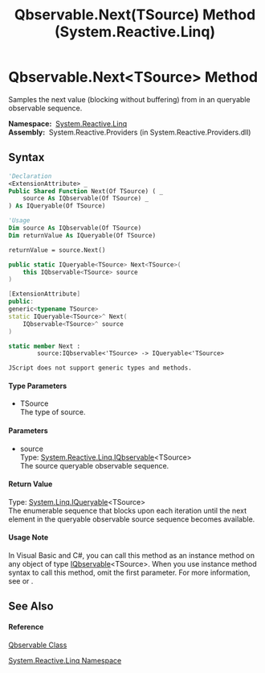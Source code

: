 ﻿---
title: Qbservable.Next(TSource) Method  (System.Reactive.Linq)
TOCTitle: Next(TSource) Method
ms:assetid: M:System.Reactive.Linq.Qbservable.Next``1(System.Reactive.Linq.IQbservable{``0})
ms:mtpsurl: https://msdn.microsoft.com/en-us/library/Hh244315(v=VS.103)
ms:contentKeyID: 36069950
ms.date: 06/28/2011
mtps_version: v=VS.103
f1_keywords:
- System.Reactive.Linq.Qbservable.Next``1
dev_langs:
- CSharp
- JScript
- VB
- FSharp
- c++
---

# Qbservable.Next\<TSource\> Method

Samples the next value (blocking without buffering) from in an queryable observable sequence.

**Namespace:**  [System.Reactive.Linq](hh211929\(v=vs.103\).md)  
**Assembly:**  System.Reactive.Providers (in System.Reactive.Providers.dll)

## Syntax

``` vb
'Declaration
<ExtensionAttribute> _
Public Shared Function Next(Of TSource) ( _
    source As IQbservable(Of TSource) _
) As IQueryable(Of TSource)
```

``` vb
'Usage
Dim source As IQbservable(Of TSource)
Dim returnValue As IQueryable(Of TSource)

returnValue = source.Next()
```

``` csharp
public static IQueryable<TSource> Next<TSource>(
    this IQbservable<TSource> source
)
```

``` c++
[ExtensionAttribute]
public:
generic<typename TSource>
static IQueryable<TSource>^ Next(
    IQbservable<TSource>^ source
)
```

``` fsharp
static member Next : 
        source:IQbservable<'TSource> -> IQueryable<'TSource> 
```

``` jscript
JScript does not support generic types and methods.
```

#### Type Parameters

  - TSource  
    The type of source.

#### Parameters

  - source  
    Type: [System.Reactive.Linq.IQbservable](hh229328\(v=vs.103\).md)\<TSource\>  
    The source queryable observable sequence.  

#### Return Value

Type: [System.Linq.IQueryable](https://msdn.microsoft.com/en-us/library/Bb351562)\<TSource\>  
The enumerable sequence that blocks upon each iteration until the next element in the queryable observable source sequence becomes available.  

#### Usage Note

In Visual Basic and C\#, you can call this method as an instance method on any object of type [IQbservable](hh229328\(v=vs.103\).md)\<TSource\>. When you use instance method syntax to call this method, omit the first parameter. For more information, see [](https://msdn.microsoft.com/en-us/library/Bb384936) or [](https://msdn.microsoft.com/en-us/library/Bb383977).

## See Also

#### Reference

[Qbservable Class](hh211693\(v=vs.103\).md)

[System.Reactive.Linq Namespace](hh211929\(v=vs.103\).md)

